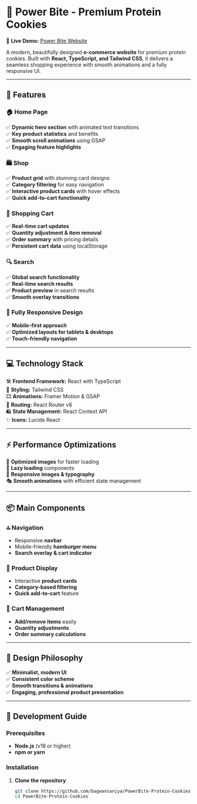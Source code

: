 
# 🍪 Power Bite - Premium Protein Cookies  

🚀 **Live Demo:** [Power Bite Website](https://earnest-tiramisu-4eddaa.netlify.app/)  

A modern, beautifully designed **e-commerce website** for premium protein cookies. Built with **React, TypeScript, and Tailwind CSS**, it delivers a seamless shopping experience with smooth animations and a fully responsive UI.  

---

## 🌟 Features  

### 🏠 Home Page  
✅ **Dynamic hero section** with animated text transitions  
✅ **Key product statistics** and benefits  
✅ **Smooth scroll animations** using GSAP  
✅ **Engaging feature highlights**  

### 🛍️ Shop  
✅ **Product grid** with stunning card designs  
✅ **Category filtering** for easy navigation  
✅ **Interactive product cards** with hover effects  
✅ **Quick add-to-cart functionality**  

### 🛒 Shopping Cart  
✅ **Real-time cart updates**  
✅ **Quantity adjustment & item removal**  
✅ **Order summary** with pricing details  
✅ **Persistent cart data** using localStorage  

### 🔍 Search  
✅ **Global search functionality**  
✅ **Real-time search results**  
✅ **Product preview** in search results  
✅ **Smooth overlay transitions**  

### 📱 Fully Responsive Design  
✅ **Mobile-first approach**  
✅ **Optimized layouts for tablets & desktops**  
✅ **Touch-friendly navigation**  

---

## 💻 Technology Stack  

🛠 **Frontend Framework:** React with TypeScript  
🎨 **Styling:** Tailwind CSS  
🎞 **Animations:** Framer Motion & GSAP  
🔗 **Routing:** React Router v6  
🛍 **State Management:** React Context API  
✨ **Icons:** Lucide React  

---

## ⚡ Performance Optimizations  

🚀 **Optimized images** for faster loading  
🔄 **Lazy loading** components  
📏 **Responsive images & typography**  
🎭 **Smooth animations** with efficient state management  

---

## 📦 Main Components  

### 🔝 Navigation  
- Responsive **navbar**  
- Mobile-friendly **hamburger menu**  
- **Search overlay & cart indicator**  

### 🍪 Product Display  
- Interactive **product cards**  
- **Category-based filtering**  
- **Quick add-to-cart** feature  

### 🛒 Cart Management  
- **Add/remove items** easily  
- **Quantity adjustments**  
- **Order summary calculations**  

---

## 🎨 Design Philosophy  

✅ **Minimalist, modern UI**  
✅ **Consistent color scheme**  
✅ **Smooth transitions & animations**  
✅ **Engaging, professional product presentation**  

---

## 🔧 Development Guide  

### Prerequisites  
- **Node.js** (v18 or higher)  
- **npm or yarn**  

### Installation  
1. **Clone the repository**  
   ```bash
   git clone https://github.com/bagwansaniya/PowerBite-Protein-Cookies.git
   cd PowerBite-Protein-Cookies
